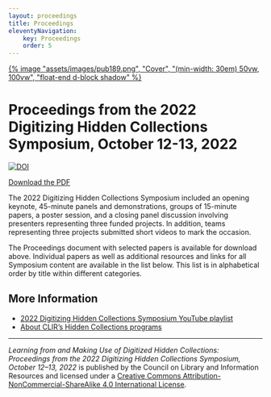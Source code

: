 ```yaml
---
layout: proceedings
title: Proceedings
eleventyNavigation:
    key: Proceedings
    order: 5
---
```


<div class="float-end">
    <a target="_blank" href="https://doi.org/10.5281/zenodo.10717861">
        {% image "assets/images/pub189.png", "Cover", "(min-width: 30em) 50vw, 100vw", "float-end d-block shadow" %}
    </a>
</div>

# Proceedings from the 2022 Digitizing Hidden Collections Symposium, October 12-13, 2022

[![DOI](https://zenodo.org/badge/DOI/10.5281/zenodo.10717861.svg)](https://doi.org/10.5281/zenodo.10717861)

<a class="btn btn-large btn-danger" href="https://zenodo.org/records/10717861/files/22DHCS-full-proceedings.pdf?download=1">Download the PDF</a>

The 2022 Digitizing Hidden Collections Symposium included an opening keynote, 45-minute panels and demonstrations, groups of 15-minute papers, a poster session, and a closing panel discussion involving presenters representing three funded projects. In addition, teams representing three projects submitted short videos to mark the occasion.

The Proceedings document with selected papers is available for download above. Individual papers as well as additional resources and links for all Symposium content are available in the list below. This list is in alphabetical order by title within different categories.

## More Information

* [2022 Digitizing Hidden Collections Symposium YouTube playlist](https://www.youtube.com/playlist?list=PLl7V7chP13lBBDJh51Or5qtkQ9FPM-cb5)
* [About CLIR’s Hidden Collections programs](https://www.clir.org/hiddencollections/program-history/)

---

_Learning from and Making Use of Digitized Hidden Collections: Proceedings from the 2022 Digitizing Hidden Collections Symposium, October 12–13, 2022_ is published by the Council on Library and Information Resources and licensed under a [Creative Commons Attribution-NonCommercial-ShareAlike 4.0 International License](https://creativecommons.org/licenses/by-nc-sa/4.0/).

